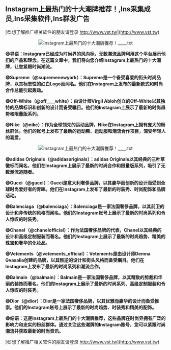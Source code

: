 ## **Instagram上最热门的十大潮牌推荐！,Ins采集成员,Ins采集软件,Ins群发广告**

[😍想了解推广相关软件的朋友请登录 http://www.vst.tw](http://www.vst.tw)

 <center><img src="https://vst.tw/MP4/tuiguang/png/2.png" alt="Instagram上最热门的十大潮牌推荐！____.txt"></center>

**😄导语：Instagram已经成为时尚界的风向标，无数潮流品牌利用这个平台展示他们的产品和理念。在这篇文章中，我们将向您介绍Instagram上最热门的十大潮牌，让您紧跟时尚潮流。**

**😄Supreme（@supremenewyork）：Supreme是一个备受喜爱的街头时尚品牌，以其标志性的红白Logo而闻名。他们在Instagram上发布的最新款式和时尚合作总能引起轰动。**

**😄Off-White（@off____white）：由设计师Virgil Abloh创立的Off-White以其独特的品牌标识和创新的设计而备受瞩目。他们的Instagram上展示了最新的时尚趋势和限量版系列。**

**😄Nike（@nike）：作为全球领先的运动品牌，Nike在Instagram上拥有庞大的粉丝群体。他们的账号上发布了最新的运动鞋、运动服和潮流合作项目，深受年轻人的喜爱。**

 <center><img src="https://vst.tw/MP4/tuiguang/png/1.png" alt="Instagram上最热门的十大潮牌推荐！____.txt"></center>

**😄adidas Originals（@adidasoriginals）：adidas Originals以其经典的三叶草徽标而闻名，他们在Instagram上展示了最新的时尚合作和限量版系列，吸引了无数潮流追随者。**

**😄Gucci（@gucci）：Gucci是意大利奢侈品牌，以其豪华而创新的设计而受到全球时尚爱好者的青睐。他们在Instagram上发布了最新的时装秀、时尚配饰和品牌活动。**

**😄Balenciaga（@balenciaga）：Balenciaga是一家法国奢侈品牌，以其前卫的设计和非传统的风格而闻名。他们的Instagram账号上展示了最新的时尚系列和令人惊叹的时装秀。**

**😄Chanel（@chanelofficial）：作为法国奢侈品牌的代表，Chanel以其经典的设计和高级定制服装而著名。他们的Instagram上展示了最新的时尚趋势、精美的珠宝和奢华的化妆品。**

**😄Vetements（@vetements_official）：Vetements是由设计师Demna Gvasalia创建的品牌，以其叛逆的设计和街头风格而备受瞩目。他们在Instagram上发布了最新的时尚系列和潮流合作。**

**😄Balmain（@balmain）：Balmain是一家法国奢侈品牌，以其精致的剪裁和华丽的装饰而著名。他们的Instagram上展示了最新的时尚系列、高级定制服装和令人惊叹的时装秀。**

**😄Dior（@dior）：Dior是一家法国奢侈品牌，以其优雅而豪华的设计而备受推崇。他们的Instagram账号上展示了最新的时尚趋势、时装秀和精美的配饰。**

**😄结语：这是Instagram上最热门的十大潮牌推荐，这些品牌在时尚界拥有广泛的影响力和忠实的粉丝群体。通过关注这些潮牌的Instagram账号，您可以紧跟时尚潮流并获取最新的时尚资讯。**

[😍想了解推广相关软件的朋友请登录 http://www.vst.tw](http://www.vst.tw)



